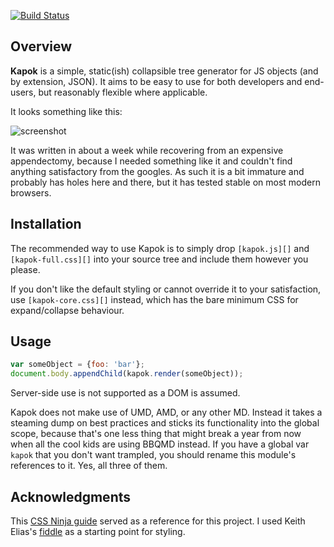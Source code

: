 [![Build Status](https://travis-ci.org/Cheezmeister/kapok.svg?branch=master)](https://travis-ci.org/Cheezmeister/kapok)

Overview
--------

**Kapok** is a simple, static(ish) collapsible tree generator for JS objects (and by extension, JSON). It aims to be easy to use for both developers and end-users, but reasonably flexible where applicable.

It looks something like this:

![screenshot](https://camo.githubusercontent.com/f9eb362e14f9c1cbf2d4a04c00fb735fdaafaa70/687474703a2f2f692e696d6775722e636f6d2f6548716c5578662e706e67)

It was written in about a week while recovering from an expensive appendectomy, because I needed something like it and couldn't find anything satisfactory from the googles. As such it is a bit immature and probably has holes here and there, but it has tested stable on most modern browsers.


Installation
------------

The recommended way to use Kapok is to simply drop `[kapok.js][]` and `[kapok-full.css][]` into your source tree and include them however you please.

If you don't like the default styling or cannot override it to your satisfaction, use `[kapok-core.css][]` instead, which has the bare minimum CSS for expand/collapse behaviour.

[kapok.js]: https://github.com/Cheezmeister/kapok/releases/download/v0.0.2-alpha/kapok.js
[kapok-full.css]: https://github.com/Cheezmeister/kapok/releases/download/v0.0.2-alpha/kapok-full.css
[kapok-core.css]: https://github.com/Cheezmeister/kapok/releases/download/v0.0.2-alpha/kapok-core.css

Usage
-----

```js
var someObject = {foo: 'bar'};
document.body.appendChild(kapok.render(someObject));
```

Server-side use is not supported as a DOM is assumed.

Kapok does not make use of UMD, AMD, or any other MD. Instead it takes a steaming dump on best practices and sticks its functionality into the global scope, because that's one less thing that might break a year from now when all the cool kids are using BBQMD instead. If you have a global var `kapok` that you don't want trampled, you should rename this module's references to it. Yes, all three of them.




Acknowledgments
---------------

This [CSS Ninja guide](http://www.thecssninja.com/css/css-tree-menu) served as a reference for this project. I used Keith Elias's [fiddle](http://jsfiddle.net/Friar_Broccoli/6LKc6/) as a starting point for styling.
